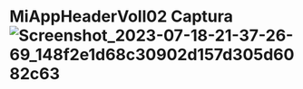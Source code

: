 # MiAppHeaderVoll02 Captura ![Screenshot_2023-07-18-21-37-26-69_148f2e1d68c30902d157d305d6082c63](https://github.com/Wperez123/MiAppHeaderVoll02/assets/135384660/aba6d787-d3d1-4cfe-b318-f8ceaacdf861)
